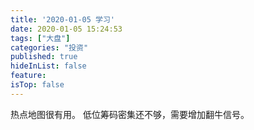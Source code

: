 ```yaml
---
title: '2020-01-05 学习'
date: 2020-01-05 15:24:53
tags: ["大盘"]
categories: "投资"
published: true
hideInList: false
feature: 
isTop: false
---
```

热点地图很有用。
低位筹码密集还不够，需要增加翻牛信号。
<!-- more -->
